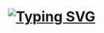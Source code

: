 <h1 align="center">
   <a href="https://git.io/typing-svg"><img src="https://readme-typing-svg.demolab.com?font=Fira+Code&duration=4000&pause=1000&color=F7F7F7&center=true&random=false&width=435&lines=Hi+There!;I'm+Nolan+Reilly!" alt="Typing SVG" /></a>
</h1>
